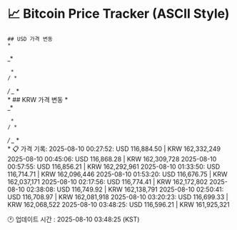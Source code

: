 # 📈 Bitcoin Price Tracker (ASCII Style)
    ## USD 가격 변동 
    *         
 _*       
          
     *    
    / *   
   */  _* 
    *     
         *
    ## KRW 가격 변동
    *         
 _*       
          
     *    
    / *   
   */  _* 
    *     
         *
    📋 가격 기록:
    2025-08-10 00:27:52: USD 116,884.50 | KRW 162,332,249
2025-08-10 00:45:06: USD 116,868.28 | KRW 162,309,728
2025-08-10 00:57:55: USD 116,856.21 | KRW 162,292,961
2025-08-10 01:33:50: USD 116,714.71 | KRW 162,096,446
2025-08-10 01:53:20: USD 116,676.75 | KRW 162,037,171
2025-08-10 02:17:56: USD 116,774.41 | KRW 162,172,802
2025-08-10 02:38:08: USD 116,749.92 | KRW 162,138,791
2025-08-10 02:50:41: USD 116,708.97 | KRW 162,081,918
2025-08-10 03:20:23: USD 116,699.33 | KRW 162,068,522
2025-08-10 03:48:25: USD 116,596.21 | KRW 161,925,321
    
🕐 업데이트 시간 : 2025-08-10 03:48:25 (KST)
